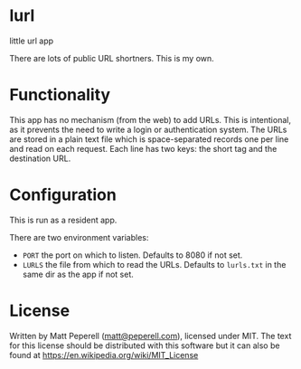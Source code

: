 # lurl

little url app

There are lots of public URL shortners. This is my own.

# Functionality

This app has no mechanism (from the web) to add URLs. This is intentional, as
it prevents the need to write a login or authentication system. The URLs are
stored in a plain text file which is space-separated records one per line and
read on each request.  Each line has two keys: the short tag and the
destination URL.

# Configuration

This is run as a resident app.

There are two environment variables:

* `PORT` the port on which to listen. Defaults to 8080 if not set.
* `LURLS` the file from which to read the URLs. Defaults to `lurls.txt` in the same dir as the app if not set.

# License
Written by Matt Peperell (matt@peperell.com), licensed under MIT. The text for
this license should be distributed with this software but it can also be found
at https://en.wikipedia.org/wiki/MIT_License

